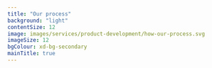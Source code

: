 ```yaml
---
title: "Our process"
background: "light"
contentSize: 12
image: images/services/product-development/how-our-process.svg
imageSize: 12
bgColour: xd-bg-secondary
mainTitle: true
---
```


